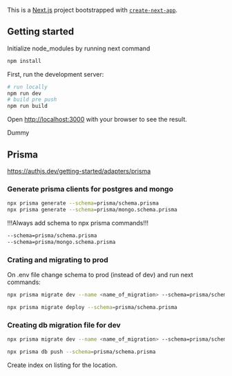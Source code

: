 This is a [Next.js](https://nextjs.org) project bootstrapped with [`create-next-app`](https://nextjs.org/docs/app/api-reference/cli/create-next-app).

## Getting  started

Initialize node_modules by running next command

```bash
npm install
```

First, run the development server:

```bash
# run locally
npm run dev
# build pre push
npm run build
```

Open [http://localhost:3000](http://localhost:3000) with your browser to see the result.

Dummy

## Prisma

https://authjs.dev/getting-started/adapters/prisma

### Generate prisma clients for postgres and mongo

```bash
npx prisma generate --schema=prisma/schema.prisma
npx prisma generate --schema=prisma/mongo.schema.prisma
```

!!!Always add schema to npx prisma commands!!!

```bash
--schema=prisma/schema.prisma
--schema=prisma/mongo.schema.prisma
```

### Crating and migrating to prod

On .env file change schema to prod (instead of dev) and run next commands:

```bash
npx prisma migrate dev --name <name_of_migration> --schema=prisma/schema.prisma
```

```bash
npx prisma migrate deploy --schema=prisma/schema.prisma
```

### Creating db migration file for dev

```bash
npx prisma migrate dev --name <name_of_migration> --schema=prisma/schema.prisma
```

```bash
npx prisma db push --schema=prisma/schema.prisma
```

Create index on listing for the location.
